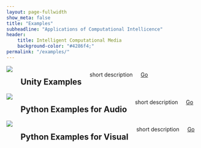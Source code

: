 ```yaml
---
layout: page-fullwidth
show_meta: false
title: "Examples"
subheadline: "Applications of Computational Intellicence"
header:
    title: Intelligent Computational Media
    background-color: "#4286f4;"
permalink: "/examples/"
---
```


<div class="row">
  <div class="large-4 columns">
  <a href="/examples/unity/">
    <img src="http://placehold.it/303x170/e05a10/e1e75e&amp;text=Width+303+Pixel">
  </a>
	<h2 class="font-size-h3 t10">Unity Examples</h2>
	<p>short description </p>
	<p><a class="button tiny radius" href="/examples/unity/">Go</a></p>
  </div>
  <div class="large-4 columns">
        <a href="/examples/python-audio/">
    <img src="http://placehold.it/303x170/e05a10/e1e75e&amp;text=Width+303+Pixel">
  </a>
	<h2 class="font-size-h3 t10">Python Examples for Audio</h2>
	<p>short description </p>
	<p><a class="button tiny radius" href="/examples/python-audio/">Go</a></p>
  </div>
  <div class="large-4 columns">
              <a href="/examples/python-visual/">
    <img src="http://placehold.it/303x170/e05a10/e1e75e&amp;text=Width+303+Pixel">
  </a>
	<h2 class="font-size-h3 t10">Python Examples for Visual</h2>
	<p>short description </p>
	<p><a class="button tiny radius" href="/examples/python-visual/">Go</a></p>
  </div>
</div>

